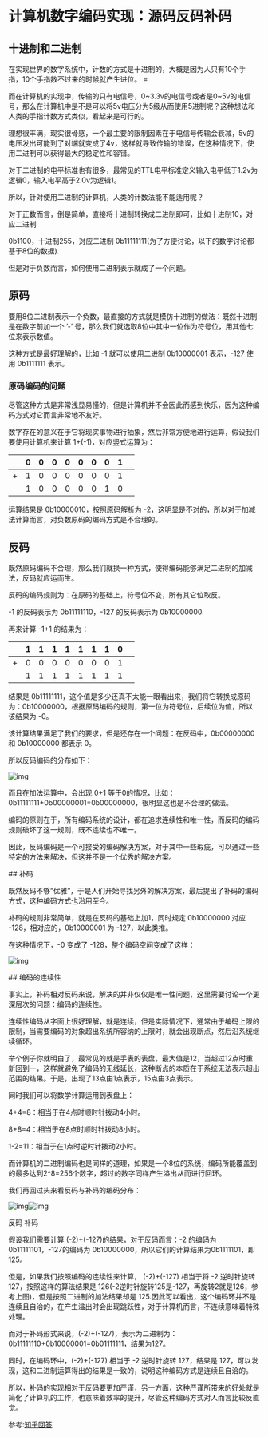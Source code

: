 # 计算机数字编码实现：源码反码补码



## 十进制和二进制

在实现世界的数字系统中，计数的方式是十进制的，大概是因为人只有10个手指，10个手指数不过来的时候就产生进位。  =

而在计算机的实现中，传输的只有电信号，0~3.3v的电信号或者是0~5v的电信号，那么在计算机中是不是可以将5v电压分为5级从而使用5进制呢？这种想法和人类的手指计数方式类似，看起来是可行的。  

理想很丰满，现实很骨感，一个最主要的限制因素在于电信号传输会衰减，5v的电压发出可能到了对端就变成了4v，这样就导致传输的错误，在这种情况下，使用二进制可以获得最大的稳定性和容错。  

对于二进制的电平标准也有很多，最常见的TTL电平标准定义输入电平低于1.2v为逻辑0，输入电平高于2.0v为逻辑1。  

所以，针对使用二进制的计算机，人类的计数法能不能适用呢？  

对于正数而言，倒是简单，直接将十进制转换成二进制即可，比如十进制10，对应二进制

0b1100，十进制255，对应二进制 0b11111111(为了方便讨论，以下的数字讨论都基于8位的数据).  

但是对于负数而言，如何使用二进制表示就成了一个问题。

 

## 原码

要用8位二进制表示一个负数，最直接的方式就是模仿十进制的做法：既然十进制是在数字前加一个 ’-’ 号，那么我们就选取8位中其中一位作为符号位，用其他七位来表示数值。  

这种方式是最好理解的，比如 -1 就可以使用二进制 0b10000001 表示，-127 使用 0b1111111 表示。  

 

### 原码编码的问题

尽管这种方式是非常浅显易懂的，但是计算机并不会因此而感到快乐，因为这种编码方式对它而言非常地不友好。  

数字存在的意义在于它将现实事物进行抽象，然后非常方便地进行运算，假设我们要使用计算机来计算 1+(-1)，对应竖式运算为：

|      | 0    | 0    | 0    | 0    | 0    | 0    | 0    | 1    |      |
| ---- | ---- | ---- | ---- | ---- | ---- | ---- | ---- | ---- | ---- |
| +    | 1    | 0    | 0    | 0    | 0    | 0    | 0    | 1    |      |
|      | 1    | 0    | 0    | 0    | 0    | 0    | 1    | 0    |      |

 

运算结果是 0b10000010，按照原码解析为 -2，这明显是不对的，所以对于加减法计算而言，对负数原码的编码方式是不合理的。  

 

 

## 反码

既然原码编码不合理，那么我们就换一种方式，使得编码能够满足二进制的加减法，反码就应运而生。  

反码的编码规则为：在原码的基础上，符号位不变，所有其它位取反。

-1 的反码表示为  0b11111110，-127 的反码表示为  0b10000000.  

 

再来计算 -1+1 的结果为：

|      | 1    | 1    | 1    | 1    | 1    | 1    | 1    | 0    |      |
| ---- | ---- | ---- | ---- | ---- | ---- | ---- | ---- | ---- | ---- |
| +    | 0    | 0    | 0    | 0    | 0    | 0    | 0    | 1    |      |
|      | 1    | 1    | 1    | 1    | 1    | 1    | 1    | 1    |      |



结果是 0b11111111，这个值是多少还真不太能一眼看出来，我们将它转换成原码为：0b10000000，根据原码编码的规则，第一位为符号位，后续位为值，所以该结果为 -0。  

该计算结果满足了我们的要求，但是还存在一个问题：在反码中，0b00000000 和 0b10000000 都表示 0。  

 

所以反码编码的分布如下：

![img](file:///C:\Users\ADMINI~1\AppData\Local\Temp\ksohtml8920\wps3.jpg) 

 

而且在加法运算中，会出现 0+1 等于0的情况，比如：0b11111111+0b00000001=0b00000000，很明显这也是不合理的做法。  

 

编码的原则在于，所有编码系统的设计，都在追求连续性和唯一性，而反码的编码规则破坏了这一规则，既不连续也不唯一。  

 

因此，反码编码是一个可接受的编码解决方案，对于其中一些瑕疵，可以通过一些特定的方法来解决，但这并不是一个优秀的解决方案。  

 

\## 补码

既然反码不够”优雅”，于是人们开始寻找另外的解决方案，最后提出了补码的编码方式，这种编码方式也沿用至今。  

 

补码的规则非常简单，就是在反码的基础上加1，同时规定 0b10000000 对应 -128，相对应的，0b10000001 为 -127，以此类推。  

 

在这种情况下，-0 变成了 -128，整个编码空间变成了这样：

![img](file:///C:\Users\ADMINI~1\AppData\Local\Temp\ksohtml8920\wps4.jpg) 

 

 

 

\## 编码的连续性

事实上，补码相对反码来说，解决的并非仅仅是唯一性问题，这里需要讨论一个更深层次的问题：编码的连续性。  

 

连续性编码从字面上很好理解，就是连续，但是实际情况下，通常由于编码上限的限制，当需要编码的对象超出系统所容纳的上限时，就会出现断点，然后沿系统继续循环。  

 

举个例子你就明白了，最常见的就是手表的表盘，最大值是12，当超过12点时重新回到一，这样就避免了编码的无线延长，这种断点的本质在于系统无法表示超出范围的结果。于是，出现了13点由1点表示，15点由3点表示。  

 

同时我们可以将数学计算运用到表盘上：

 

4+4=8：相当于在4点时顺时针拨动4小时。

8+8=4：相当于在8点时顺时针拨动8小时。

1-2=11：相当于在1点时逆时针拨动2小时。  

 

 

而计算机的二进制编码也是同样的道理，如果是一个8位的系统，编码所能覆盖到的最多达到2^8=256个数字，超过的数字同样产生溢出从而进行回环。  

 

 

我们再回过头来看反码与补码的编码分布：

 

![img](file:///C:\Users\ADMINI~1\AppData\Local\Temp\ksohtml8920\wps5.jpg)![img](file:///C:\Users\ADMINI~1\AppData\Local\Temp\ksohtml8920\wps6.jpg) 

反码             补码

 

假设我们需要计算 (-2)+(-127)的结果，对于反码而言：-2 的编码为0b11111101，-127的编码为 0b10000000，所以它们的计算结果为0b1111101，即125。 

 

但是，如果我们按照编码的连续性来计算， (-2)+(-127) 相当于将 -2 逆时针旋转 127，按照这样的算法结果是 126(-2逆时针旋转125是-127，再旋转2就是126，参考上图)，但是按照二进制的加法结果却是 125.因此可以看出，这个编码环并不是连续且自洽的，在产生溢出时会出现跳跃性，对于计算机而言，不连续意味着特殊处理。  

 

而对于补码形式来说，(-2)+(-127)，表示为二进制为：0b11111110+0b10000001=0b01111111，结果为127。  

 

同时，在编码环中，(-2)+(-127) 相当于 -2 逆时针旋转 127，结果是 127，可以发现，这和二进制运算得出的结果是一致的，说明这种编码方式是连续且自洽的。   

 

 

所以，补码的实现相对于反码要更加严谨，另一方面，这种严谨所带来的好处就是简化了计算机的工作，也意味着效率的提升，尽管这种编码方式对人而言比较反直觉。  

 

参考:[知乎回答](https://www.zhihu.com/question/20159860)